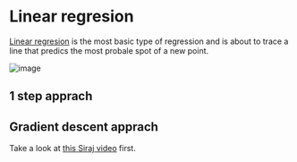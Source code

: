# Linear regresion

[Linear regresion](https://en.wikipedia.org/wiki/Linear_regression) is the most basic type of regression and is about to trace a line that predics the most probale spot of a new point.

![image](https://github.com/javiabellan/machine-learning/blob/master/regression/linear-regression/linearRegression.png)


## 1 step apprach

## Gradient descent apprach

Take a look at [this Siraj video](https://youtu.be/UIFMLK2nj_w?t=2m) first. 